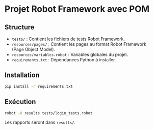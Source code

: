 # Projet Robot Framework avec POM

## Structure

- `tests/` : Contient les fichiers de tests Robot Framework.
- `resources/pages/` : Contient les pages au format Robot Framework (Page Object Model).
- `resources/variables.robot` : Variables globales du projet.
- `requirements.txt` : Dépendances Python à installer.

## Installation

```bash
pip install -r requirements.txt
```

## Exécution

```bash
robot -d results tests/login_tests.robot
```

Les rapports seront dans `results/`.
